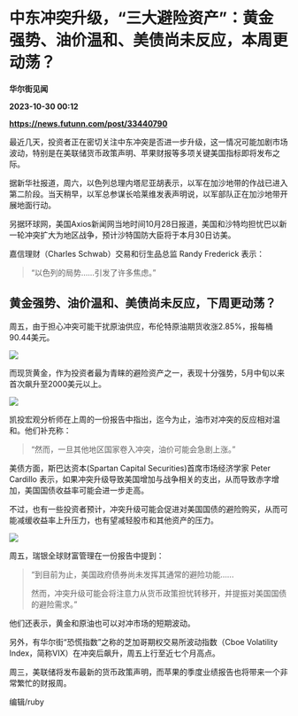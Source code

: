 # 中东冲突升级，“三大避险资产”：黄金强势、油价温和、美债尚未反应，本周更动荡？
**华尔街见闻**

**2023-10-30 00:12**

**https://news.futunn.com/post/33440790**

最近几天，投资者正在密切关注中东冲突是否进一步升级，这一情况可能加剧市场波动，特别是在美联储货币政策声明、苹果财报等多项关键美国指标即将发布之际。

据新华社报道，周六，以色列总理内塔尼亚胡表示，以军在加沙地带的作战已进入第二阶段。当天稍早，以军总参谋长哈莱维发表声明说，以军部队正在加沙地带开展地面行动。

另据环球网，美国Axios新闻网当地时间10月28日报道，美国和沙特均担忧巴以新一轮冲突扩大为地区战争，预计沙特国防大臣将于本月30日访美。

嘉信理财（Charles Schwab）交易和衍生品总监 Randy Frederick 表示：

> “以色列的局势……引发了许多焦虑。”

黄金强势、油价温和、美债尚未反应，下周更动荡？
-----------------------

周五，由于担心冲突可能干扰原油供应，布伦特原油期货收涨2.85%，报每桶90.44美元。

![](https://newsfile.futunn.com/public/NN-PersistNewsContentImage/7781/20231029/0-30d553e1c4d3dde87fe5b08174d8d1f2-0-b90defae168f8595147c1cdcdb500f64.png/big)

而现货黄金，作为投资者最为青睐的避险资产之一，表现十分强势，5月中旬以来首次飙升至2000美元以上。

![](https://postimg.futunn.com/1698620976851206525363.png)

凯投宏观分析师在上周的一份报告中指出，迄今为止，油市对冲突的反应相对温和。他们补充称：

> “然而，一旦其他地区国家卷入冲突，油价可能会急剧上涨。”

美债方面，斯巴达资本(Spartan Capital Securities)首席市场经济学家 Peter Cardillo 表示，如果冲突升级导致美国增加与战争相关的支出，从而导致赤字增加，美国国债收益率可能会进一步走高。

不过，也有一些投资者预计，冲突升级可能会促进对美国国债的避险购买，从而可能减缓收益率上升压力，也有望减轻股市和其他资产的压力。

![](https://postimg.futunn.com/16986209985506321914484.png)

周五，瑞银全球财富管理在一份报告中提到：

> “到目前为止，美国政府债券尚未发挥其通常的避险功能......
> 
> 然而，冲突升级可能会将注意力从货币政策担忧转移开，并提振对美国国债的避险需求。”

他们还表示，黄金和原油也可以对冲市场的短期波动。

另外，有华尔街“恐慌指数”之称的芝加哥期权交易所波动指数（Cboe Volatility Index，简称VIX）在冲突后飙升，周五上行至近七个月高点。

周三，美联储将发布最新的货币政策声明，而苹果的季度业绩报告也将带来一个非常繁忙的财报周。

编辑/ruby